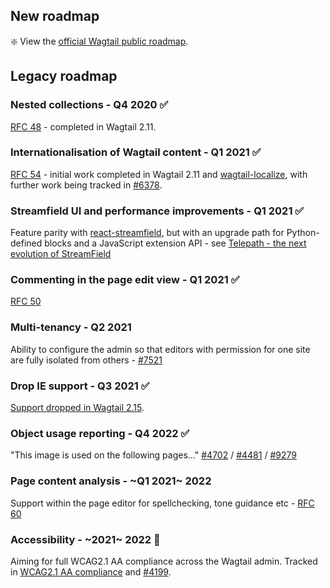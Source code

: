 ## New roadmap

:sparkle: View the [official Wagtail public roadmap](https://wagtail.org/roadmap).

## Legacy roadmap

### Nested collections - Q4 2020 ✅

[RFC 48](https://github.com/wagtail/rfcs/pull/48) - completed in Wagtail 2.11.

### Internationalisation of Wagtail content - Q1 2021 ✅

[RFC 54](https://github.com/wagtail/rfcs/blob/master/text/054-internationalisation.md) - initial work completed in Wagtail 2.11 and [wagtail-localize](https://github.com/wagtail/wagtail-localize), with further work being tracked in [#6378](https://github.com/wagtail/wagtail/issues/6378).

### Streamfield UI and performance improvements - Q1 2021 ✅

Feature parity with [react-streamfield](https://github.com/wagtail/wagtail-react-streamfield), but with an upgrade path for Python-defined blocks and a JavaScript extension API - see [Telepath - the next evolution of StreamField](https://wagtail.io/blog/telepath/)

### Commenting in the page edit view - Q1 2021 ✅

[RFC 50](https://github.com/wagtail/rfcs/pull/50)

### Multi-tenancy - Q2 2021

Ability to configure the admin so that editors with permission for one site are fully isolated from others - [#7521](https://github.com/wagtail/wagtail/discussions/7521)

### Drop IE support - Q3 2021  ✅

[Support dropped in Wagtail 2.15](https://docs.wagtail.io/en/stable/editor_manual/browser_issues.html#ie11).

### Object usage reporting - Q4 2022   ✅

"This image is used on the following pages..." [#4702](https://github.com/wagtail/wagtail/issues/4702) / [#4481](https://github.com/wagtail/wagtail/issues/4481) / [#9279](https://github.com/wagtail/wagtail/pull/9279)

### Page content analysis - ~Q1 2021~ 2022

Support within the page editor for spellchecking, tone guidance etc - [RFC 60](https://github.com/wagtail/rfcs/pull/60)

### Accessibility - ~2021~ 2022 🚧

Aiming for full WCAG2.1 AA compliance across the Wagtail admin. Tracked in [WCAG2.1 AA compliance](https://github.com/orgs/wagtail/projects/9/views/1) and [#4199](https://github.com/wagtail/wagtail/issues/4199).